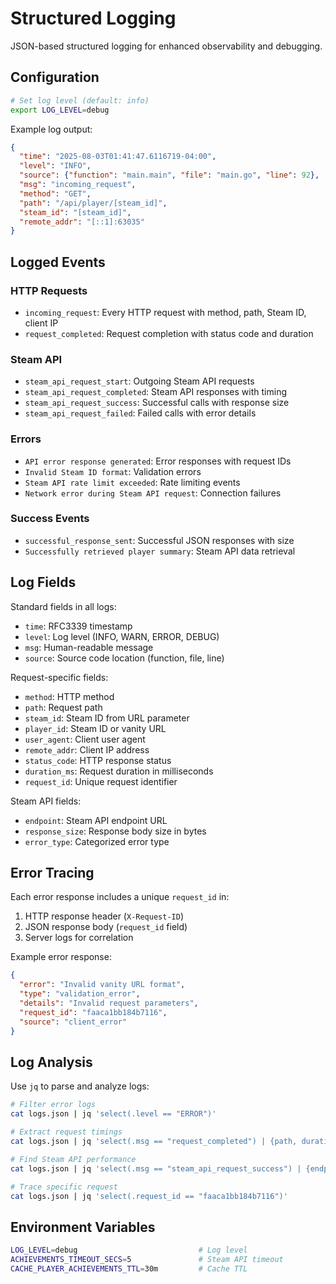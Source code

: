 # Structured Logging

JSON-based structured logging for enhanced observability and debugging.

## Configuration

```bash
# Set log level (default: info)
export LOG_LEVEL=debug
```

Example log output:
```json
{
  "time": "2025-08-03T01:41:47.6116719-04:00",
  "level": "INFO",
  "source": {"function": "main.main", "file": "main.go", "line": 92},
  "msg": "incoming_request",
  "method": "GET",
  "path": "/api/player/[steam_id]",
  "steam_id": "[steam_id]",
  "remote_addr": "[::1]:63035"
}
```

## Logged Events

### HTTP Requests
- `incoming_request`: Every HTTP request with method, path, Steam ID, client IP
- `request_completed`: Request completion with status code and duration

### Steam API
- `steam_api_request_start`: Outgoing Steam API requests
- `steam_api_request_completed`: Steam API responses with timing
- `steam_api_request_success`: Successful calls with response size
- `steam_api_request_failed`: Failed calls with error details

### Errors
- `API error response generated`: Error responses with request IDs
- `Invalid Steam ID format`: Validation errors
- `Steam API rate limit exceeded`: Rate limiting events
- `Network error during Steam API request`: Connection failures

### Success Events
- `successful_response_sent`: Successful JSON responses with size
- `Successfully retrieved player summary`: Steam API data retrieval

## Log Fields

Standard fields in all logs:
- `time`: RFC3339 timestamp
- `level`: Log level (INFO, WARN, ERROR, DEBUG)
- `msg`: Human-readable message
- `source`: Source code location (function, file, line)

Request-specific fields:
- `method`: HTTP method
- `path`: Request path
- `steam_id`: Steam ID from URL parameter
- `player_id`: Steam ID or vanity URL
- `user_agent`: Client user agent
- `remote_addr`: Client IP address
- `status_code`: HTTP response status
- `duration_ms`: Request duration in milliseconds
- `request_id`: Unique request identifier

Steam API fields:
- `endpoint`: Steam API endpoint URL
- `response_size`: Response body size in bytes
- `error_type`: Categorized error type

## Error Tracing

Each error response includes a unique `request_id` in:
1. HTTP response header (`X-Request-ID`)
2. JSON response body (`request_id` field)
3. Server logs for correlation

Example error response:
```json
{
  "error": "Invalid vanity URL format",
  "type": "validation_error",
  "details": "Invalid request parameters",
  "request_id": "faaca1bb184b7116",
  "source": "client_error"
}
```

## Log Analysis

Use `jq` to parse and analyze logs:

```bash
# Filter error logs
cat logs.json | jq 'select(.level == "ERROR")'

# Extract request timings
cat logs.json | jq 'select(.msg == "request_completed") | {path, duration_ms, status_code}'

# Find Steam API performance
cat logs.json | jq 'select(.msg == "steam_api_request_success") | {endpoint, duration_ms}'

# Trace specific request
cat logs.json | jq 'select(.request_id == "faaca1bb184b7116")'
```

## Environment Variables

```bash
LOG_LEVEL=debug                           # Log level
ACHIEVEMENTS_TIMEOUT_SECS=5               # Steam API timeout
CACHE_PLAYER_ACHIEVEMENTS_TTL=30m         # Cache TTL
```
